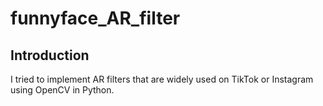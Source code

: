 # funnyface_AR_filter
<h2>Introduction</h2>
<p>I tried to implement AR filters that are widely used on TikTok or Instagram using OpenCV in Python.</p>
